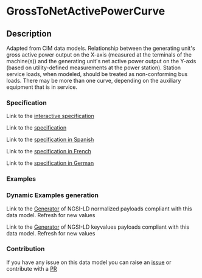# GrossToNetActivePowerCurve

## Description 

Adapted from CIM data models. Relationship between the generating unit's gross active power output on the X-axis (measured at the terminals of the machine(s)) and the generating unit's net active power output on the Y-axis (based on utility-defined measurements at the power station). Station service loads, when modeled, should be treated as non-conforming bus loads. There may be more than one curve, depending on the auxiliary equipment that is in service.
### Specification

Link to the [interactive specification](https://swagger.lab.fiware.org/?url=https://smart-data-models.github.io/dataModel.EnergyCIM/GrossToNetActivePowerCurve/swagger.yaml)

Link to the [specification](https://smart-data-models.github.io/dataModel.EnergyCIM/GrossToNetActivePowerCurve/doc/spec.md)

Link to the [specification in Spanish](https://smart-data-models.github.io/dataModel.EnergyCIM/GrossToNetActivePowerCurve/doc/spec_ES.md)

Link to the [specification in French](https://smart-data-models.github.io/dataModel.EnergyCIM/GrossToNetActivePowerCurve/doc/spec_FR.md)

Link to the [specification in German](https://smart-data-models.github.io/dataModel.EnergyCIM/GrossToNetActivePowerCurve/doc/spec_DE.md)
### Examples
### Dynamic Examples generation

Link to the [Generator](https://smartdatamodels.org/extra/ngsi-ld_generator_v0.92.php?schemaUrl=https://raw.githubusercontent.com/smart-data-models/dataModel.EnergyCIM/master/GrossToNetActivePowerCurve/schema.json&email=info@smartdatamodels.org) of NGSI-LD normalized payloads compliant with this data model. Refresh for new values

Link to the [Generator](https://smartdatamodels.org/extra/ngsi-ld_generator_keyvalues_v0.92.php?schemaUrl=https://raw.githubusercontent.com/smart-data-models/dataModel.EnergyCIM/master/GrossToNetActivePowerCurve/schema.json&email=info@smartdatamodels.org) of NGSI-LD keyvalues payloads compliant with this data model. Refresh for new values
### Contribution

 If you have any issue on this data model you can raise an [issue](https://github.com/smart-data-models/dataModel.EnergyCIM/issues)  or contribute with a [PR](https://github.com/smart-data-models/dataModel.EnergyCIM/pulls)